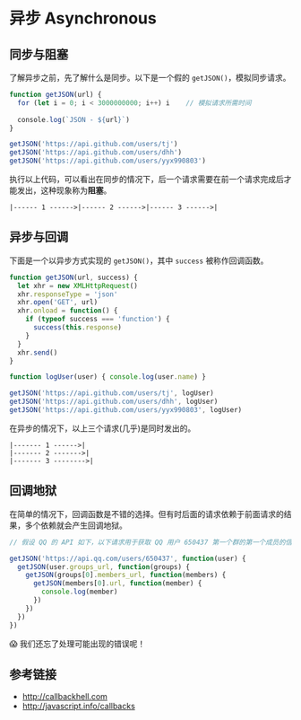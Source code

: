 # 异步 Asynchronous

## 同步与阻塞
了解异步之前，先了解什么是同步。以下是一个假的 `getJSON()`，模拟同步请求。
```javascript
function getJSON(url) {
  for (let i = 0; i < 3000000000; i++) i    // 模拟请求所需时间
  
  console.log(`JSON - ${url}`)
}

getJSON('https://api.github.com/users/tj')
getJSON('https://api.github.com/users/dhh')
getJSON('https://api.github.com/users/yyx990803')
```
执行以上代码，可以看出在同步的情况下，后一个请求需要在前一个请求完成后才能发出，这种现象称为**阻塞**。
```
|------ 1 ------>|------ 2 ------>|------ 3 ------>|
```

## 异步与回调
下面是一个以异步方式实现的 `getJSON()`，其中 `success` 被称作回调函数。
```javascript
function getJSON(url, success) {
  let xhr = new XMLHttpRequest()
  xhr.responseType = 'json'
  xhr.open('GET', url)
  xhr.onload = function() {
    if (typeof success === 'function') {
      success(this.response)
    }
  }
  xhr.send()
}

function logUser(user) { console.log(user.name) }

getJSON('https://api.github.com/users/tj', logUser)
getJSON('https://api.github.com/users/dhh', logUser)
getJSON('https://api.github.com/users/yyx990803', logUser)
```
在异步的情况下，以上三个请求(几乎)是同时发出的。
```
|------- 1 ------>|
|------- 2 ------->|
|------- 3 -------->|
```

## 回调地狱
在简单的情况下，回调函数是不错的选择。但有时后面的请求依赖于前面请求的结果，多个依赖就会产生回调地狱。
```javascript
// 假设 QQ 的 API 如下，以下请求用于获取 QQ 用户 650437 第一个群的第一个成员的信息。

getJSON('https://api.qq.com/users/650437', function(user) {
  getJSON(user.groups_url, function(groups) {
    getJSON(groups[0].members_url, function(members) {
      getJSON(members[0].url, function(member) {
        console.log(member)
      })
    })
  })
})
```
😱 我们还忘了处理可能出现的错误呢！

## 参考链接
* http://callbackhell.com
* http://javascript.info/callbacks

